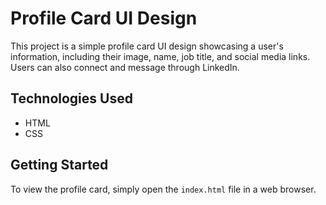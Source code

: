 # Profile Card UI Design

This project is a simple profile card UI design showcasing a user's information, including their image, name, job title, and social media links. Users can also connect and message through LinkedIn.



## Technologies Used

- HTML
- CSS

## Getting Started

To view the profile card, simply open the `index.html` file in a web browser.

